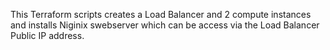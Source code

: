 This Terraform scripts creates a Load Balancer and 2 compute instances and installs Niginix swebserver which can be access via the Load Balancer Public IP address. 
